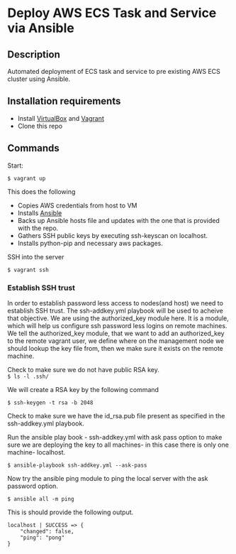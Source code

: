 # Deploy AWS ECS Task and Service via Ansible

## Description

Automated deployment of ECS task and service to pre existing AWS ECS cluster using Ansible. 

## Installation requirements

* Install [VirtualBox](https://www.virtualbox.org/wiki/Downloads) and [Vagrant](https://www.vagrantup.com/downloads.html)
* Clone this repo

## Commands

Start:

`$ vagrant up`

This does the following

* Copies AWS credentials from host to VM
* Installs [Ansible](https://www.ansible.com/)
* Backs up Ansible hosts file and updates with the one that is provided with the repo.
* Gathers SSH public keys by executing ssh-keyscan on localhost.
* Installs python-pip and necessary aws packages.

SSH into the server

`$ vagrant ssh`

### Establish SSH trust

In order to establish password less access to nodes(and host) we need to establish SSH trust. The ssh-addkey.yml playbook will be used to acheive that objective. We are using the authorized_key module here. It is a module, which will help us configure ssh password less logins on remote machines. We tell the authorized_key module, that we want to add an authorized_key to the remote vagrant user, we define where on the management node we should lookup the key file from, then we make sure it exists on the remote machine.

Check to make sure we do not have public RSA key.   
`$ ls -l .ssh/`

We will create a RSA key by the following command

`$ ssh-keygen -t rsa -b 2048`

Check to make sure we have the id_rsa.pub file present as specified in the ssh-addkey.yml playbook.

Run the ansible play book - ssh-addkey.yml with ask pass option to make sure we are deploying the key to all machines- in this case there is only one machine- localhost.

`$ ansible-playbook ssh-addkey.yml --ask-pass`

Now try the ansible ping module to ping the local server with the ask password option.

`$ ansible all -m ping`

This is should provide the following output.

```
localhost | SUCCESS => {
    "changed": false,
    "ping": "pong"
}
```
